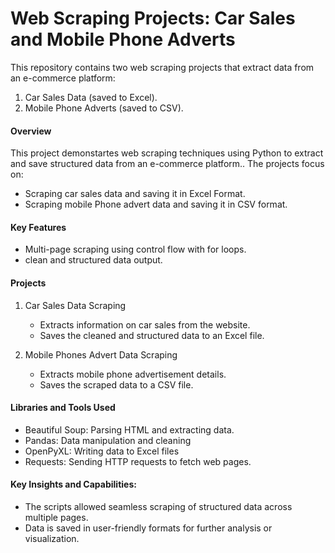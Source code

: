# Web Scraping Projects: Car Sales and Mobile Phone Adverts
This repository contains two web scraping projects that extract data from an e-commerce platform:
1. Car Sales Data (saved to Excel).
2. Mobile Phone Adverts (saved to CSV).


#### Overview 
This project demonstartes web scraping techniques using Python to extract and save structured data from an e-commerce platform.. The projects focus on:
* Scraping car sales data and saving it in Excel Format.
* Scraping mobile Phone advert data and saving it in CSV format.

#### Key Features
* Multi-page scraping using control flow with for loops.
* clean and structured data output.

#### Projects
1. Car Sales Data Scraping
   * Extracts information on car sales from the website.
   * Saves the cleaned and structured data to an Excel file. 

2. Mobile Phones Advert Data Scraping
   * Extracts mobile phone advertisement details.
   * Saves the scraped data to a CSV file.

#### Libraries and Tools Used
* Beautiful Soup: Parsing HTML and extracting data.
* Pandas: Data manipulation and cleaning
* OpenPyXL: Writing data to Excel files
* Requests: Sending HTTP requests to fetch web pages.

####  Key Insights and Capabilities:
* The scripts allowed seamless scraping of structured data across multiple pages.
* Data is saved in user-friendly formats for further analysis or visualization.
